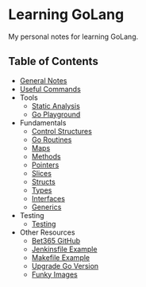 # Learning GoLang
My personal notes for learning GoLang.

## Table of Contents
- [General Notes](general.md)
- [Useful Commands](commands.md)
- Tools
    - [Static Analysis](analysis_tools.md)
    - [Go Playground](go_playground.md)
- Fundamentals
    - [Control Structures](control_structures.md)
    - [Go Routines](go_routines.md)
    - [Maps](maps.md)
    - [Methods](methods.md)
    - [Pointers](pointers.md)
    - [Slices](slices.md)
    - [Structs](structs.md)
    - [Types](types.md)
    - [Interfaces](interfaces.md)
    - [Generics](generics.md)
- Testing
    - [Testing](testing.md)
- Other Resources
    - [Bet365 GitHub](bet365_github.md)
    - [Jenkinsfile Example](Jenkinsfile.example)
    - [Makefile Example](makefile.md)
    - [Upgrade Go Version](upgrade_go_version.md)
    - [Funky Images](img/)

